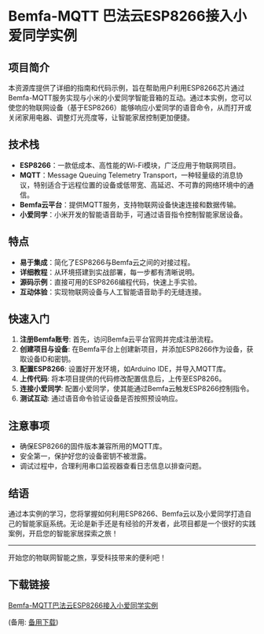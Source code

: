  # Bemfa-MQTT 巴法云ESP8266接入小爱同学实例

 ## 项目简介

 本资源库提供了详细的指南和代码示例，旨在帮助用户利用ESP8266芯片通过Bemfa-MQTT服务实现与小米的小爱同学智能音箱的互动。通过本实例，您可以使您的物联网设备（基于ESP8266）能够响应小爱同学的语音命令，从而打开或关闭家用电器、调整灯光亮度等，让智能家居控制更加便捷。

 ## 技术栈

 - **ESP8266**：一款低成本、高性能的Wi-Fi模块，广泛应用于物联网项目。
 - **MQTT**：Message Queuing Telemetry Transport，一种轻量级的消息协议，特别适合于远程位置的设备或低带宽、高延迟、不可靠的网络环境中的通信。
 - **Bemfa云平台**：提供MQTT服务，支持物联网设备快速连接和数据传输。
 - **小爱同学**：小米开发的智能语音助手，可通过语音指令控制智能家居设备。

 ## 特点

 - **易于集成**：简化了ESP8266与Bemfa云之间的对接过程。
 - **详细教程**：从环境搭建到实战部署，每一步都有清晰说明。
 - **源码示例**：直接可用的ESP8266编程代码，快速上手实验。
 - **互动体验**：实现物联网设备与人工智能语音助手的无缝连接。

 ## 快速入门

 1. **注册Bemfa账号**: 首先，访问Bemfa云平台官网并完成注册流程。
 2. **创建项目与设备**: 在Bemfa平台上创建新项目，并添加ESP8266作为设备，获取设备ID和密钥。
 3. **配置ESP8266**: 设置好开发环境，如Arduino IDE，并导入MQTT库。
 4. **上传代码**: 将本项目提供的代码修改配置信息后，上传至ESP8266。
 5. **连接小爱同学**: 配置小爱同学，使其能通过Bemfa云触发ESP8266控制指令。
 6. **测试互动**: 通过语音命令验证设备是否按照预设响应。

 ## 注意事项

 - 确保ESP8266的固件版本兼容所用的MQTT库。
 - 安全第一，保护好您的设备密钥不被泄露。
 - 调试过程中，合理利用串口监视器查看日志信息以排查问题。

 ## 结语

 通过本实例的学习，您将掌握如何利用ESP8266、Bemfa云以及小爱同学打造自己的智能家庭系统。无论是新手还是有经验的开发者，此项目都是一个很好的实践案例，开启您的智能家居探索之旅！

 ---

 开始您的物联网智能之旅，享受科技带来的便利吧！

 ## 下载链接
 [Bemfa-MQTT巴法云ESP8266接入小爱同学实例](https://pan.quark.cn/s/b9a9cca75498) 

 (备用: [备用下载](https://pan.baidu.com/s/1eJBApCa4V5qnAe9bgNzSaw?pwd=1234))
